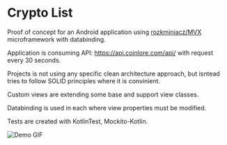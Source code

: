 # Crypto List

Proof of concept for an Android application using [rozkminiacz/MVX](https://github.com/rozkminiacz/MVX) microframework with databinding.

Application is consuming API: https://api.coinlore.com/api/ with request every 30 seconds.

Projects is not using any specific clean architecture approach, but isntead tries to follow SOLID principles where it is convinient.

Custom views are extending some base and support view classes.

Databinding is used in each where view properties must be modified.

Tests are created with KotlinTest, Mockito-Kotlin.

![Demo GIF](demo.gif)
